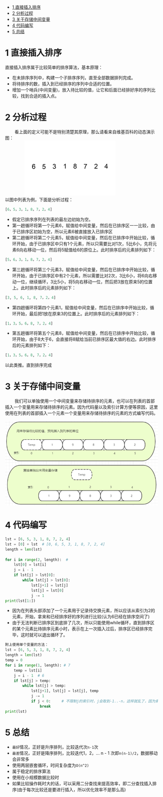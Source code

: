 <!-- TOC -->

- [1 直接插入排序](#1-直接插入排序)
- [2 分析过程](#2-分析过程)
- [3 关于存储中间变量](#3-关于存储中间变量)
- [4 代码编写](#4-代码编写)
- [5 总结](#5-总结)

<!-- /TOC -->
# 1 直接插入排序
直接插入排序属于比较简单的排序算法，基本原理：
- 在未排序序列中，构建一个子排序序列，直至全部数据排列完成。
- 将待排序的数，插入到已经排序的序列中合适的位置。
- 增加一个哨兵(中间变量)，放入待比较的值，让它和后面已经排好序的序列比较，找到合适的插入点。

# 2 分析过程
&nbsp;&nbsp;&nbsp;&nbsp;&nbsp;&nbsp;&nbsp;&nbsp;看上面的定义可能不是特别清楚其原理，那么请看来自维基百科的动态演示图：  
&nbsp;&nbsp;&nbsp;&nbsp;&nbsp;&nbsp;&nbsp;&nbsp;&nbsp;&nbsp;&nbsp;&nbsp;&nbsp;&nbsp;&nbsp;&nbsp;![cr](photo/cr.gif)  
以图中列表为例，下面是分析过程：
```python
[6，5，3，1，8，7，2，4]
```
- 假定已排序序列在列表的最左边初始为空。
- 第一趟循环将第一个元素6，赋值给中间变量，然后在已排序区一一比较，由于已排序区初始为空，所以元素6被直接放入已排序区
- 第二趟循环将第二个元素5，赋值给中间变量，然后在已排序中开始比较，循环开始，由于已排序区中只有1个元素，所以只需要比对1次，5比6小，先将元素6向右移动一位，然后将5赋值给6的原位上。此时排序后的元素排列如下：
```python
[5，6，3，1，8，7，2，4]
```
- 第三趟循环将第三个元素3，赋值给中间变量，然后在已排序中开始比较，循环开始，由于已排序区中有2个元素，所以需要比对2次，3比6小，将6向右移动一位，继续循环，3比5小，将5向右移动一位，然后把3放在原来5的位置上。此时排序后的元素排列如下：
```python
[3, 5, 6, 1, 8, 7，2，4]
```
- 第四趟循环将第四个元素1，赋值给中间变量，然后在已排序中开始比较，循环开始，最后把1放在原来3的位置上。此时排序后的元素排列如下：
```python
[1，3，5，6，8, 7，2，4]
```
- 第五趟循环将第五个元素8，赋值给中间变量，然后在已排序中开始比较，循环开始，由于8大于6，会直接将8赋给当前已排序区最大值的右边。此时排序后的元素排列如下：
```python
[1，3，5，6，8, 7，2，4]
```
以此类推。直到排序完成
# 3 关于存储中间变量
&nbsp;&nbsp;&nbsp;&nbsp;&nbsp;&nbsp;&nbsp;&nbsp;我们可以单独使用一个中间变量来存储待排序的元素，也可以在列表的首部插入一个变量用来存储待排序的元素。因为代码量以及索引计算方便等原因，这里使用在列表的首部插入一个元素一个变量用来存储待排序的元素的方式编写代码。  
&nbsp;&nbsp;&nbsp;&nbsp;&nbsp;&nbsp;&nbsp;&nbsp;&nbsp;&nbsp;&nbsp;&nbsp;&nbsp;&nbsp;&nbsp;&nbsp;![sort-1](photo/crsort.png)
# 4 代码编写
```python
lst = [6, 5, 3, 1, 8, 7, 2, 4]
lst = [0] + lst  # [0, 6, 5, 3, 1, 8, 7, 2, 4]
length = len(lst)

for i in range(2, length):  #
    lst[0] = lst[i]
    j = i - 1
    if lst[j] > lst[0]:
        while lst[j] > lst[0]:
            lst[j+1] = lst[j]
            lst[j] = lst[0]
            j -= 1
print(lst[1:])
```
- 因为在列表头部添加了一个元素用于记录待交换元素，所以应该从索引为2的元素，开始，拿来和已经排序好的序列进行比较(认为6已经在排序空间了)
- 由于无法判断已排序区到底排了几次，所以只能使用while循环，直到排序区的某个元素比待排序元素小时，表示在上一次插入过后，排序区已经排序完毕，这时就可以退出循环了。
```python
附上使用单个变量的方法：
lst = [6, 5, 3, 1, 8, 7, 2, 4]
length = len(lst)
temp = 0
for i in range(1, length): # 7
    temp = lst[i]
    j = i - 1  # 6
    if lst[j] > temp:
        while lst[j] > temp:
            lst[j+1], lst[j] = lst[j], temp
            j -= 1
            if j < 0:     # 不限制j的索引时，j会取到-1..-n，这样就乱了，因为索引为-1的元素，还没有被排序
                break
print(lst)
```
# 5 总结
- `最好`情况，正好是升序排列，比较迭代次`n-1`次
- `最差`情况，正好是降序排列，比较迭代1，2，... n - 1 次即`n(n-1)/2`，数据移动会非常多
- 使用两层嵌套循环，时间复杂度为`O(n^2)`
- 属于稳定的排序算法
- 使用在小规模数据比较时
- 如果比较操作耗时大的话，可以采用二分查找来提高效率，即二分查找插入排序(由于每次比较还是要进行插入，所以优化效率不是那么高)